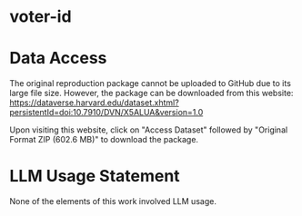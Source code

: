 # voter-id

# Data Access

The original reproduction package cannot be uploaded to GitHub due to its large file size. However, the package can be downloaded from this website: https://dataverse.harvard.edu/dataset.xhtml?persistentId=doi:10.7910/DVN/X5ALUA&version=1.0

Upon visiting this website, click on "Access Dataset" followed by "Original Format ZIP (602.6 MB)" to download the package.

# LLM Usage Statement

None of the elements of this work involved LLM usage.
